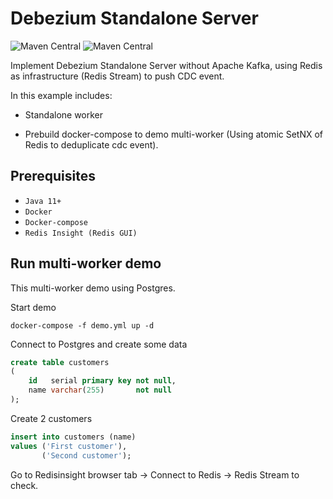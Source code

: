 # Debezium Standalone Server

![Maven Central](https://img.shields.io/maven-central/v/org.springframework.boot/spring-boot-starter-parent?color=green&label=spring-boot&logo=spring-boot&logoColor=green&style=for-the-badge)
![Maven Central](https://img.shields.io/maven-central/v/io.debezium/debezium-api?color=green&label=debezium&style=for-the-badge)

Implement Debezium Standalone Server without Apache Kafka, using Redis as infrastructure (Redis Stream) to push CDC
event.

In this example includes:

- Standalone worker

- Prebuild docker-compose to demo multi-worker (Using atomic SetNX of Redis to deduplicate cdc event).

## Prerequisites

- `Java 11+`
- `Docker`
- `Docker-compose`
- `Redis Insight (Redis GUI)`

## Run multi-worker demo

This multi-worker demo using Postgres.

Start demo

```shell
docker-compose -f demo.yml up -d
```

Connect to Postgres and create some data

```sql
create table customers
(
    id   serial primary key not null,
    name varchar(255)       not null
);
```

Create 2 customers
```sql
insert into customers (name)
values ('First customer'),
       ('Second customer');
```

Go to Redisinsight browser tab -> Connect to Redis -> Redis Stream to check.
